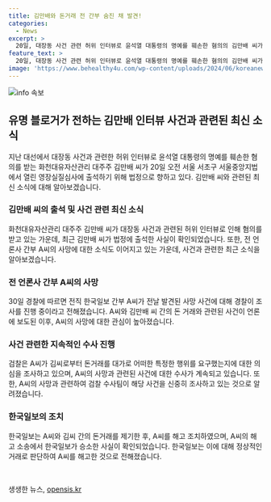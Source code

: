 ```yaml
---
title: 김만배와 돈거래 전 간부 숨진 채 발견!
categories:
  - News
excerpt: >
  20일, 대장동 사건 관련 허위 인터뷰로 윤석열 대통령의 명예를 훼손한 혐의의 김만배 씨가 법정으로 향했다. 전 언론사 간부가 숨진 채 발견된 상황에서 A씨 사망으로 사건은 더욱 복잡해졌다. A씨는 김씨로부터 돈을 빌린 후, 검찰의 기사 청탁 의심을 부인했으나 최근 패소한 사건으로 한국일보를 떠났다. A씨의 사후 성명에선 깊은 애도를 표하며, 사건은 더욱 긴장되어가고 있다.
feature_text: >
  20일, 대장동 사건 관련 허위 인터뷰로 윤석열 대통령의 명예를 훼손한 혐의의 김만배 씨가 법정으로 향했다. 전 언론사 간부가 숨진 채 발견된 상황에서 A씨 사망으로 사건은 더욱 복잡해졌다. A씨는 김씨로부터 돈을 빌린 후, 검찰의 기사 청탁 의심을 부인했으나 최근 패소한 사건으로 한국일보를 떠났다. A씨의 사후 성명에선 깊은 애도를 표하며, 사건은 더욱 긴장되어가고 있다.
image: 'https://www.behealthy4u.com/wp-content/uploads/2024/06/koreanews.jpg'
---
```


<p><img src="https://www.behealthy4u.com/wp-content/uploads/2024/06/koreanews.jpg" alt="info 속보" /></p>

<h2 data-ke-size="size26">유명 블로거가 전하는 김만배 인터뷰 사건과 관련된 최신 소식</h2>

<p data-ke-size="size16">지난 대선에서 대장동 사건과 관련한 허위 인터뷰로 윤석열 대통령의 명예를 훼손한 혐의를 받는 화천대유자산관리 대주주 김만배 씨가 20일 오전 서울 서초구 서울중앙지법에서 열린 영장실질심사에 출석하기 위해 법정으로 향하고 있다. 김만배 씨와 관련된 최신 소식에 대해 알아보겠습니다.</p>

<h3>김만배 씨의 출석 및 사건 관련 최신 소식</h3>

<p data-ke-size="size16">화천대유자산관리 대주주 김만배 씨가 대장동 사건과 관련된 허위 인터뷰로 인해 혐의를 받고 있는 가운데, 최근 김만배 씨가 법정에 출석한 사실이 확인되었습니다. 또한, 전 언론사 간부 A씨의 사망에 대한 소식도 이어지고 있는 가운데, 사건과 관련한 최근 소식을 알아보겠습니다.</p>

<h3>전 언론사 간부 A씨의 사망</h3>

<p data-ke-size="size16">30일 경찰에 따르면 전직 한국일보 간부 A씨가 전날 발견된 사망 사건에 대해 경찰이 조사를 진행 중이라고 전해졌습니다. A씨와 김만배 씨 간의 돈 거래와 관련된 사건이 언론에 보도된 이후, A씨의 사망에 대한 관심이 높아졌습니다.</p>

<h3>사건 관련한 지속적인 수사 진행</h3>

<p data-ke-size="size16">검찰은 A씨가 김씨로부터 돈거래를 대가로 어떠한 특정한 행위를 요구했는지에 대한 의심을 조사하고 있으며, A씨의 사망과 관련된 사건에 대한 수사가 계속되고 있습니다. 또한, A씨의 사망과 관련하여 검찰 수사팀이 해당 사건을 신중히 조사하고 있는 것으로 알려졌습니다.</p>

<h3>한국일보의 조치</h3>

<p data-ke-size="size16">한국일보는 A씨와 김씨 간의 돈거래를 제기한 후, A씨를 해고 조치하였으며, A씨의 해고 소송에서 한국일보가 승소한 사실이 확인되었습니다. 한국일보는 이에 대해 정상적인 거래로 판단하여 A씨를 해고한 것으로 전해졌습니다.</p>

<p data-ke-size="size16">&nbsp;</p>
생생한 뉴스, <a href="https://opensis.kr" rel="dofollow">opensis.kr</a>


